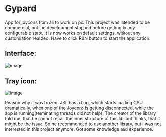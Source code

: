 # Gypard
App for joycons from ali to work on pc.
This project was intended to be commercial, but the development stopped before getting to any configurable state.
It is now works on default settings, without any customiation realized. Have to click RUN button to start the application.
## Interface:

![image](https://user-images.githubusercontent.com/89610640/199732781-90847256-5aba-4cb0-86d3-21e423e53388.png)

## Tray icon:

![image](https://user-images.githubusercontent.com/89610640/199733199-cf200260-8486-4279-a7b3-1f55af4abe71.png)

Reason why it was frozen: JSL has a bug, which starts loading CPU dramatically, when one of the Joycons is getting disconnected, while the app is running(terminating threads did not help). The creator of the library told me, that he cannot recall the inner structure of this lib, but thinks, that it might be the issue. So he recommended to use another library, but i was not interested in this project anymore. Got some knowledge and experience.
